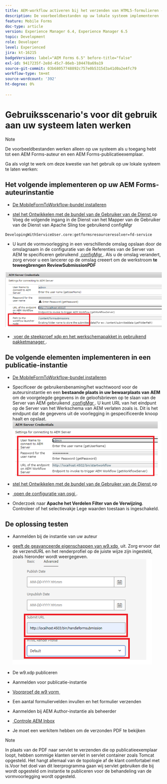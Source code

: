 ```yaml
---
title: AEM-workflow activeren bij het verzenden van HTML5-formulieren - Gebruiksscenario's gaan werken
description: De voorbeeldbestanden op uw lokale systeem implementeren
feature: Mobile Forms
doc-type: article
version: Experience Manager 6.4, Experience Manager 6.5
topic: Development
role: Developer
level: Experienced
jira: kt-16215
badgeVersions: label="AEM Forms 6.5" before-title="false"
exl-id: 9417235f-2e8d-45c7-86eb-104478a69a19
source-git-commit: 03b68057748892c757e0b5315d3a41d0a2e4fc79
workflow-type: tm+mt
source-wordcount: '392'
ht-degree: 0%

---
```


# Gebruiksscenario&#39;s voor dit gebruik aan uw systeem laten werken

>[!NOTE]
>
>De voorbeeldbestanden werken alleen op uw systeem als u toegang hebt tot een AEM Forms-auteur en een AEM Forms-publicatieexemplaar.

Ga als volgt te werk om deze kwestie van het gebruik op uw lokale systeem te laten werken:

## Het volgende implementeren op uw AEM Forms-auteurinstantie

* [De MobileFormToWorkflow-bundel installeren](assets/MobileFormToWorkflow.core-1.0.0-SNAPSHOT.jar)

* [&#x200B; stel het Ontwikkelen met de bundel van de Gebruiker van de Dienst &#x200B;](https://experienceleague.adobe.com/docs/experience-manager-learn/assets/developingwithserviceuser.zip?lang=nl-NL) op
Voeg de volgende ingang in de Dienst van het Mapper van de Gebruiker van de Dienst van Apache Sling toe gebruikend configMgr

```
DevelopingWithServiceUser.core:getformsresourceresolver=fd-service
```

* U kunt de vormvoorlegging in een verschillende omslag opslaan door de omslagnaam in de configuratie van de Referenties van de Server van AEM te specificeren gebruikend [&#x200B; configMgr &#x200B;](http://localhost:4502/system/console/configMg). Als u de omslag verandert, zorg ervoor u een lancerer op de omslag creeert om de werkstroom **te teweegbrengen ReviewSubmissionPDF**

![&#x200B; config-auteur &#x200B;](assets/author-config.png)
* [&#x200B; voer de steekproef xdp en het werkschemapakket in gebruikend pakketmanager &#x200B;](assets/xdp-form-and-workflow.zip).


## De volgende elementen implementeren in een publicatie-instantie

* [De MobileFormToWorkflow-bundel installeren](assets/MobileFormToWorkflow.core-1.0.0-SNAPSHOT.jar)

* Specificeer de gebruikersbenaming/het wachtwoord voor de auteursinstantie en een **bestaande plaats in uw bewaarplaats van AEM** om de voorgelegde gegevens in de geloofsbrieven op te slaan van de Server van AEM gebruikend [&#x200B; configMgr &#x200B;](http://localhost:4503/system/console/configMgr). U kunt URL van het eindpunt op de Server van het Werkschema van AEM verlaten zoals is. Dit is het eindpunt dat de gegevens uit de voorlegging in gespecificeerde knoop haalt en opslaat.
  ![&#x200B; publiceren-config &#x200B;](assets/publish-config.png)

* [&#x200B; stel het Ontwikkelen met de bundel van de Gebruiker van de Dienst &#x200B;](https://experienceleague.adobe.com/docs/experience-manager-learn/assets/developingwithserviceuser.zip?lang=nl-NL) op
* [&#x200B; open de configuratie van osgi &#x200B;](http://localhost:4503/system/console/configMgr).
* Onderzoek naar **Apache het Verdelen Filter van de Verwijzing**. Controleer of het selectievakje Lege waarden toestaan is ingeschakeld.


## De oplossing testen

* Aanmelden bij de instantie van uw auteur
* [&#x200B; geeft de geavanceerde eigenschappen van w9.xdp &#x200B;](http://localhost:4502/libs/fd/fm/gui/content/forms/formmetadataeditor.html/content/dam/formsanddocuments/w9.xdp) uit. Zorg ervoor dat de verzendURL en het renderprofiel op de juiste wijze zijn ingesteld, zoals hieronder wordt weergegeven.
  ![&#x200B; xdp-advanced-properties &#x200B;](assets/mobile-form-properties.png)

* De w9.xdp publiceren
* Aanmelden voor publicatie-instantie
* [&#x200B; Voorproef de w9 vorm &#x200B;](http://localhost:4503/content/dam/formsanddocuments/w9.xdp/jcr:content)
* Een aantal formuliervelden invullen en het formulier verzenden
* Aanmelden bij AEM Author-instantie als beheerder
* [&#x200B; Controle AEM Inbox &#x200B;](http://localhost:4502/aem/inbox)
* Je moet een werkitem hebben om de verzonden PDF te bekijken

>[!NOTE]
>
>In plaats van de PDF naar servlet te verzenden die op publicatieexemplaar loopt, hebben sommige klanten servlet in servlet container zoals Tomcat opgesteld. Het hangt allemaal van de topologie af de klant comfortabel met is.Voor het doel van dit leerprogramma gaan wij servlet gebruiken die bij wordt opgesteld om instantie te publiceren voor de behandeling van de vormvoorlegging wordt opgesteld.
